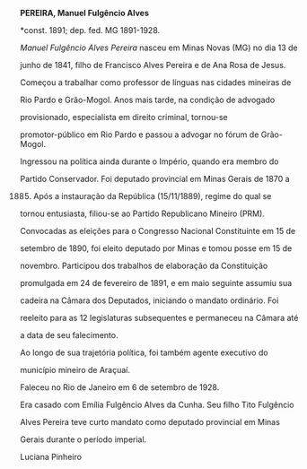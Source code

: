 **PEREIRA, Manuel Fulgêncio Alves**



\*const. 1891; dep. fed. MG 1891-1928.



*Manuel Fulgêncio Alves Pereira* nasceu em Minas Novas (MG) no dia 13 de

junho de 1841, filho de Francisco Alves Pereira e de Ana Rosa de Jesus.



Começou a trabalhar como professor de línguas nas cidades mineiras de

Rio Pardo e Grão-Mogol. Anos mais tarde, na condição de advogado

provisionado, especialista em direito criminal, tornou-se

promotor-público em Rio Pardo e passou a advogar no fórum de Grão-Mogol.



Ingressou na política ainda durante o Império, quando era membro do

Partido Conservador. Foi deputado provincial em Minas Gerais de 1870 a

1885. Após a instauração da República (15/11/1889), regime do qual se

tornou entusiasta, filiou-se ao Partido Republicano Mineiro (PRM).

Convocadas as eleições para o Congresso Nacional Constituinte em 15 de

setembro de 1890, foi eleito deputado por Minas e tomou posse em 15 de

novembro. Participou dos trabalhos de elaboração da Constituição

promulgada em 24 de fevereiro de 1891, e em maio seguinte assumiu sua

cadeira na Câmara dos Deputados, iniciando o mandato ordinário. Foi

reeleito para as 12 legislaturas subsequentes e permaneceu na Câmara até

a data de seu falecimento.



Ao longo de sua trajetória política, foi também agente executivo do

município mineiro de Araçuaí.



Faleceu no Rio de Janeiro em 6 de setembro de 1928.



Era casado com Emília Fulgêncio Alves da Cunha. Seu filho Tito Fulgêncio

Alves Pereira teve curto mandato como deputado provincial em Minas

Gerais durante o período imperial.



Luciana Pinheiro



